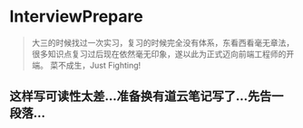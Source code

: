 # InterviewPrepare

> 大三的时候找过一次实习，复习的时候完全没有体系，东看西看毫无章法，很多知识点复习过后现在依然毫无印象，遂以此为正式迈向前端工程师的开端。
菜不成生，Just Fighting!

## 这样写可读性太差...准备换有道云笔记写了...先告一段落...